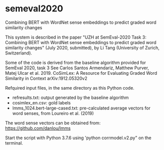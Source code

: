 # semeval2020
Combining BERT with WordNet sense embeddings to predict graded word similarity changes

This system is described in the paper "UZH at SemEval-2020 Task 3: Combining BERT with WordNet sense embeddings to predict 
graded word similarity changes" (July 2020, submitted), by Li Tang (University of Zurich, Switzerland).

Some of the code is derived from the baseline algorithm provided for SemEval 2020, task 3
See Carlos Santos Armendariz, Matthew Purver, Matej Ulcar et al. 2019. CoSimLex: 
   A Resource for Evaluating Graded Word Similarity in Context arXiv:1912.05320v2

Refquired input files, in the same directory as this Python code.
- refresults.txt: output generated by the baseline algorithm
- cosimlex_en.csv: gold labels
- lmms_1024.bert-large-cased.txt: pre-calculated average vectors for word senses, from Loureiro et al. (2019)

The word sense vectors can be obtained from: https://github.com/danlou/lmms

Start the script with Python 3.7.6 using 'python corrmodel.v2.py" on the terminal.


